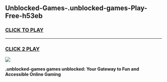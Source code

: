 
## Unblocked-Games-.unblocked-games-Play-Free-h53eb
<h3>
<a href="https://premium76.site?title=.unblocked-games&ref=17A">CLICK TO PLAY</a></h3>
<hr>

<h3>
<a href="https://premium76.site?title=.unblocked-games&ref=17A">CLICK 2 PLAY</a>
  
</h3>

<a href="https://premium76.site?title=.unblocked-games&ref=17A"><img src="https://clearcache.store/games.png"></a>


**.unblocked-games games unblocked: Your Gateway to Fun and Accessible Online Gaming**
